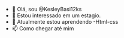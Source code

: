 - 👋 Olá, sou @KesleyBasi12ks
- 👀 Estou interessado em um estagio.
- 🌱 Atualmente estou aprendendo
-Html-css
- 📫 Como chegar até mim

<!---
KesleyBasi1223/KesleyBasi1223 is a ✨ special ✨ repository because its `README.md` (this file) appears on your GitHub profile.
You can click the Preview link to take a look at your changes.
--->
